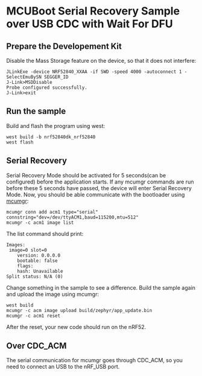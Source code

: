 # MCUBoot Serial Recovery Sample over USB CDC with Wait For DFU

## Prepare the Developement Kit
Disable the Mass Storage feature on the device, so that it does not interfere:
```
JLinkExe -device NRF52840_XXAA -if SWD -speed 4000 -autoconnect 1 -SelectEmuBySN SEGGER_ID
J-Link>MSDDisable
Probe configured successfully.
J-Link>exit
```

## Run the sample
Build and flash the program using west:
```
west build -b nrf52840dk_nrf52840
west flash
```

## Serial Recovery
Serial Recovery Mode should be activated for 5 seconds(can be configured) before the application starts. If any mcumgr commands are run before these 5 seconds have passed, the device will enter Serial Recovery Mode.
Now, you should be able communicate with the bootloader using [mcumgr](https://developer.nordicsemi.com/nRF_Connect_SDK/doc/2.0.2/zephyr/guides/device_mgmt/mcumgr.html):
```
mcumgr conn add acm1 type="serial" connstring="dev=/dev/ttyACM1,baud=115200,mtu=512"
mcumgr -c acm1 image list
```
The list command should print:
```
Images:
 image=0 slot=0
    version: 0.0.0.0
    bootable: false
    flags:
    hash: Unavailable
Split status: N/A (0)
```

Change something in the sample to see a difference. Build the sample again and upload the image using mcumgr:
```
west build 
mcumgr -c acm image upload build/zephyr/app_update.bin
mcumgr -c acm1 reset
```

After the reset, your new code should run on the nRF52.

## Over CDC_ACM
The serial communication for mcumgr goes through CDC_ACM, so you need to connect an USB to the nRF_USB port.
